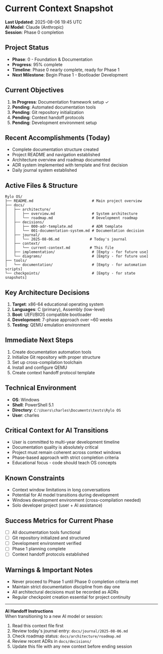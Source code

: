 # Current Context Snapshot

**Last Updated**: 2025-08-06 19:45 UTC  
**AI Model**: Claude (Anthropic)  
**Session**: Phase 0 completion

## Project Status
- **Phase**: 0 - Foundation & Documentation  
- **Progress**: 95% complete
- **Timeline**: Phase 0 nearly complete, ready for Phase 1
- **Next Milestone**: Begin Phase 1 - Bootloader Development

## Current Objectives
1. **In Progress**: Documentation framework setup ✓
2. **Pending**: Automated documentation tools
3. **Pending**: Git repository initialization
4. **Pending**: Context handoff protocols
5. **Pending**: Development environment setup

## Recent Accomplishments (Today)
- Complete documentation structure created
- Project README and navigation established
- Architecture overview and roadmap documented
- ADR system implemented with template and first decision
- Daily journal system established

## Active Files & Structure
```
Rylo OS/
├── README.md                           # Main project overview
├── docs/
│   ├── architecture/
│   │   ├── overview.md                 # System architecture
│   │   └── roadmap.md                  # Development roadmap
│   ├── decisions/
│   │   ├── 000-adr-template.md         # ADR template
│   │   └── 001-documentation-system.md # Documentation decision
│   ├── journal/
│   │   └── 2025-08-06.md              # Today's journal
│   ├── context/
│   │   └── current-context.md         # This file
│   ├── implementation/                 # [Empty - for future use]
│   └── diagrams/                       # [Empty - for future use]
├── tools/
│   └── documentation/                  # [Empty - for automation scripts]
└── checkpoints/                        # [Empty - for state snapshots]
```

## Key Architecture Decisions
1. **Target**: x86-64 educational operating system
2. **Languages**: C (primary), Assembly (low-level)
3. **Boot**: UEFI/BIOS compatible bootloader
4. **Development**: 7-phase approach over ~60 weeks
5. **Testing**: QEMU emulation environment

## Immediate Next Steps
1. Create documentation automation tools
2. Initialize Git repository with proper structure
3. Set up cross-compilation toolchain
4. Install and configure QEMU
5. Create context handoff protocol template

## Technical Environment
- **OS**: Windows
- **Shell**: PowerShell 5.1
- **Directory**: `C:\Users\charles\Documents\tests\Rylo OS`
- **User**: charles

## Critical Context for AI Transitions
- User is committed to multi-year development timeline
- Documentation quality is absolutely critical
- Project must remain coherent across context windows
- Phase-based approach with strict completion criteria
- Educational focus - code should teach OS concepts

## Known Constraints
- Context window limitations in long conversations
- Potential for AI model transitions during development
- Windows development environment (cross-compilation needed)
- Solo developer project (user + AI assistance)

## Success Metrics for Current Phase
- [ ] All documentation tools functional
- [ ] Git repository initialized and structured
- [ ] Development environment verified
- [ ] Phase 1 planning complete
- [ ] Context handoff protocols established

## Warnings & Important Notes
- Never proceed to Phase 1 until Phase 0 completion criteria met
- Maintain strict documentation discipline from day one
- All architectural decisions must be recorded as ADRs
- Regular checkpoint creation essential for project continuity

---
**AI Handoff Instructions**  
When transitioning to a new AI model or session:
1. Read this context file first
2. Review today's journal entry: `docs/journal/2025-08-06.md`
3. Check roadmap status: `docs/architecture/roadmap.md`
4. Review recent ADRs in `docs/decisions/`
5. Update this file with any new context before ending session
